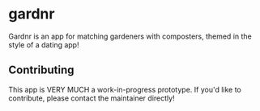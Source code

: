 # gardnr

Gardnr is an app for matching gardeners with composters, themed in the style of a dating app!

## Contributing

This app is VERY MUCH a work-in-progress prototype. If you'd like to contribute, please contact the maintainer directly!
